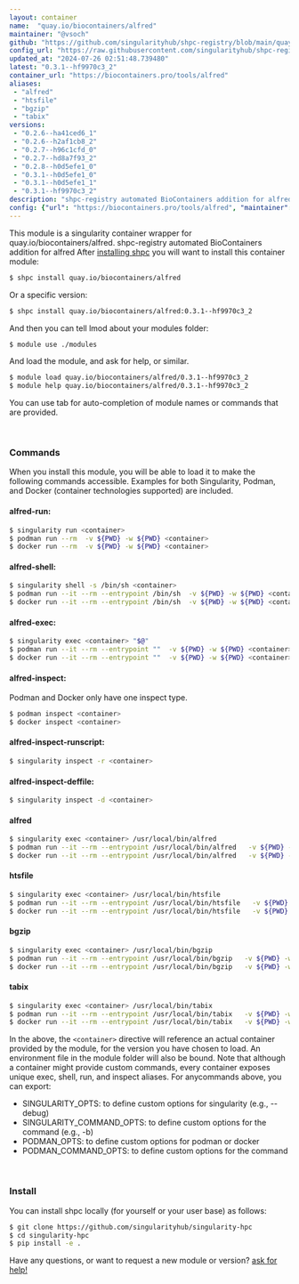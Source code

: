```yaml
---
layout: container
name:  "quay.io/biocontainers/alfred"
maintainer: "@vsoch"
github: "https://github.com/singularityhub/shpc-registry/blob/main/quay.io/biocontainers/alfred/container.yaml"
config_url: "https://raw.githubusercontent.com/singularityhub/shpc-registry/main/quay.io/biocontainers/alfred/container.yaml"
updated_at: "2024-07-26 02:51:48.739480"
latest: "0.3.1--hf9970c3_2"
container_url: "https://biocontainers.pro/tools/alfred"
aliases:
 - "alfred"
 - "htsfile"
 - "bgzip"
 - "tabix"
versions:
 - "0.2.6--ha41ced6_1"
 - "0.2.6--h2af1cb8_2"
 - "0.2.7--h96c1cfd_0"
 - "0.2.7--hd8a7f93_2"
 - "0.2.8--h0d5efe1_0"
 - "0.3.1--h0d5efe1_0"
 - "0.3.1--h0d5efe1_1"
 - "0.3.1--hf9970c3_2"
description: "shpc-registry automated BioContainers addition for alfred"
config: {"url": "https://biocontainers.pro/tools/alfred", "maintainer": "@vsoch", "description": "shpc-registry automated BioContainers addition for alfred", "latest": {"0.3.1--hf9970c3_2": "sha256:16c687a19e2da2eeca8713167902d688417821451d7bdf75d2eb09f835aaee41"}, "tags": {"0.2.6--ha41ced6_1": "sha256:f5421a70045aed56fa245214c31ad2a121160121e2d7b4f8230371c03e98fa51", "0.2.6--h2af1cb8_2": "sha256:187d8576ef798284c6047b2346ca42d88332b0953b0be7b8bc983ef386fbb7ef", "0.2.7--h96c1cfd_0": "sha256:f329e3cd2271dc595d3fb7c2b0ca935c9ce893e50a0f193831dd31679bf30443", "0.2.7--hd8a7f93_2": "sha256:de55488ae9fe185437ac57dc506d47f135efdc0bb6bf54fa064963309ac5a07e", "0.2.8--h0d5efe1_0": "sha256:f8f2bae935714a83b43f16127dcc1a627b09945b95d193a18ae2e363edd45a66", "0.3.1--h0d5efe1_0": "sha256:d9538b198fac678f6f7db10b62c5ae64dd20e0e0cf676fe093df9fcb60c47fc7", "0.3.1--h0d5efe1_1": "sha256:192d996a46188c54c7ccbe4217b25554b48cb794cc261a97c42cab8aba87307a", "0.3.1--hf9970c3_2": "sha256:16c687a19e2da2eeca8713167902d688417821451d7bdf75d2eb09f835aaee41"}, "docker": "quay.io/biocontainers/alfred", "aliases": {"alfred": "/usr/local/bin/alfred", "htsfile": "/usr/local/bin/htsfile", "bgzip": "/usr/local/bin/bgzip", "tabix": "/usr/local/bin/tabix"}}
---
```


This module is a singularity container wrapper for quay.io/biocontainers/alfred.
shpc-registry automated BioContainers addition for alfred
After [installing shpc](#install) you will want to install this container module:


```bash
$ shpc install quay.io/biocontainers/alfred
```

Or a specific version:

```bash
$ shpc install quay.io/biocontainers/alfred:0.3.1--hf9970c3_2
```

And then you can tell lmod about your modules folder:

```bash
$ module use ./modules
```

And load the module, and ask for help, or similar.

```bash
$ module load quay.io/biocontainers/alfred/0.3.1--hf9970c3_2
$ module help quay.io/biocontainers/alfred/0.3.1--hf9970c3_2
```

You can use tab for auto-completion of module names or commands that are provided.

<br>

### Commands

When you install this module, you will be able to load it to make the following commands accessible.
Examples for both Singularity, Podman, and Docker (container technologies supported) are included.

#### alfred-run:

```bash
$ singularity run <container>
$ podman run --rm  -v ${PWD} -w ${PWD} <container>
$ docker run --rm  -v ${PWD} -w ${PWD} <container>
```

#### alfred-shell:

```bash
$ singularity shell -s /bin/sh <container>
$ podman run --it --rm --entrypoint /bin/sh  -v ${PWD} -w ${PWD} <container>
$ docker run --it --rm --entrypoint /bin/sh  -v ${PWD} -w ${PWD} <container>
```

#### alfred-exec:

```bash
$ singularity exec <container> "$@"
$ podman run --it --rm --entrypoint ""  -v ${PWD} -w ${PWD} <container> "$@"
$ docker run --it --rm --entrypoint ""  -v ${PWD} -w ${PWD} <container> "$@"
```

#### alfred-inspect:

Podman and Docker only have one inspect type.

```bash
$ podman inspect <container>
$ docker inspect <container>
```

#### alfred-inspect-runscript:

```bash
$ singularity inspect -r <container>
```

#### alfred-inspect-deffile:

```bash
$ singularity inspect -d <container>
```


#### alfred

```bash
$ singularity exec <container> /usr/local/bin/alfred
$ podman run --it --rm --entrypoint /usr/local/bin/alfred   -v ${PWD} -w ${PWD} <container> -c " $@"
$ docker run --it --rm --entrypoint /usr/local/bin/alfred   -v ${PWD} -w ${PWD} <container> -c " $@"
```


#### htsfile

```bash
$ singularity exec <container> /usr/local/bin/htsfile
$ podman run --it --rm --entrypoint /usr/local/bin/htsfile   -v ${PWD} -w ${PWD} <container> -c " $@"
$ docker run --it --rm --entrypoint /usr/local/bin/htsfile   -v ${PWD} -w ${PWD} <container> -c " $@"
```


#### bgzip

```bash
$ singularity exec <container> /usr/local/bin/bgzip
$ podman run --it --rm --entrypoint /usr/local/bin/bgzip   -v ${PWD} -w ${PWD} <container> -c " $@"
$ docker run --it --rm --entrypoint /usr/local/bin/bgzip   -v ${PWD} -w ${PWD} <container> -c " $@"
```


#### tabix

```bash
$ singularity exec <container> /usr/local/bin/tabix
$ podman run --it --rm --entrypoint /usr/local/bin/tabix   -v ${PWD} -w ${PWD} <container> -c " $@"
$ docker run --it --rm --entrypoint /usr/local/bin/tabix   -v ${PWD} -w ${PWD} <container> -c " $@"
```



In the above, the `<container>` directive will reference an actual container provided
by the module, for the version you have chosen to load. An environment file in the
module folder will also be bound. Note that although a container
might provide custom commands, every container exposes unique exec, shell, run, and
inspect aliases. For anycommands above, you can export:

 - SINGULARITY_OPTS: to define custom options for singularity (e.g., --debug)
 - SINGULARITY_COMMAND_OPTS: to define custom options for the command (e.g., -b)
 - PODMAN_OPTS: to define custom options for podman or docker
 - PODMAN_COMMAND_OPTS: to define custom options for the command

<br>

### Install

You can install shpc locally (for yourself or your user base) as follows:

```bash
$ git clone https://github.com/singularityhub/singularity-hpc
$ cd singularity-hpc
$ pip install -e .
```

Have any questions, or want to request a new module or version? [ask for help!](https://github.com/singularityhub/singularity-hpc/issues)